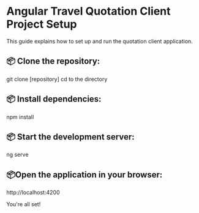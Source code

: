# Angular Travel Quotation Client Project Setup

This guide explains how to set up and run the quotation client application.

## 📦 Clone the repository:

git clone [repository]
cd to the directory

## 📦 Install dependencies:

npm install

## 📦 Start the development server:

ng serve

## 📦Open the application in your browser:

http://localhost:4200

You're all set!
